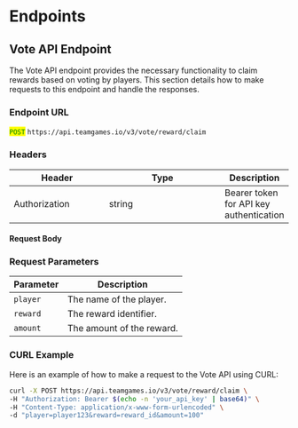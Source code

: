 # Endpoints

## Vote API Endpoint

The Vote API endpoint provides the necessary functionality to claim rewards based on voting by players. This section details how to make requests to this endpoint and handle the responses.

### Endpoint URL

<mark style="color:green;">`POST`</mark> `https://api.teamgames.io/v3/vote/reward/claim`

### Headers

<table><thead><tr><th width="177">Header</th><th width="249">Type</th><th>Description</th></tr></thead><tbody><tr><td>Authorization</td><td>string</td><td>Bearer token for API key authentication</td></tr></tbody></table>

#### Request Body

### Request Parameters

| Parameter | Description               |
| --------- | ------------------------- |
| `player`  | The name of the player.   |
| `reward`  | The reward identifier.    |
| `amount`  | The amount of the reward. |

### CURL Example

Here is an example of how to make a request to the Vote API using CURL:

```bash
curl -X POST https://api.teamgames.io/v3/vote/reward/claim \
-H "Authorization: Bearer $(echo -n 'your_api_key' | base64)" \
-H "Content-Type: application/x-www-form-urlencoded" \
-d "player=player123&reward=reward_id&amount=100"
```
